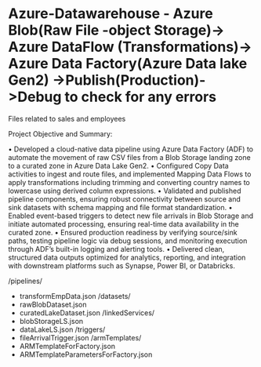 # Azure-Datawarehouse - Azure Blob(Raw File -object Storage)-> Azure DataFlow (Transformations)-> Azure Data Factory(Azure Data lake Gen2) ->Publish(Production)->Debug to check for any errors
Files related to sales and employees

Project Objective and Summary:

•  Developed a cloud-native data pipeline using Azure Data Factory (ADF) to automate the movement of raw CSV files from a Blob Storage landing zone to a curated zone in Azure Data Lake Gen2.
•  Configured Copy Data activities to ingest and route files, and implemented Mapping Data Flows to apply transformations including trimming and converting country names to lowercase using derived column expressions.
•  Validated and published pipeline components, ensuring robust connectivity between source and sink datasets with schema mapping and file format standardization.
•  Enabled event-based triggers to detect new file arrivals in Blob Storage and initiate automated processing, ensuring real-time data availability in the curated zone.
•  Ensured production readiness by verifying source/sink paths, testing pipeline logic via debug sessions, and monitoring execution through ADF’s built-in logging and alerting tools.
•  Delivered clean, structured data outputs optimized for analytics, reporting, and integration with downstream platforms such as Synapse, Power BI, or Databricks.

/pipelines/
  - transformEmpData.json
/datasets/
  - rawBlobDataset.json
  - curatedLakeDataset.json
/linkedServices/
  - blobStorageLS.json
  - dataLakeLS.json
/triggers/
  - fileArrivalTrigger.json
/armTemplates/
  - ARMTemplateForFactory.json
  - ARMTemplateParametersForFactory.json
